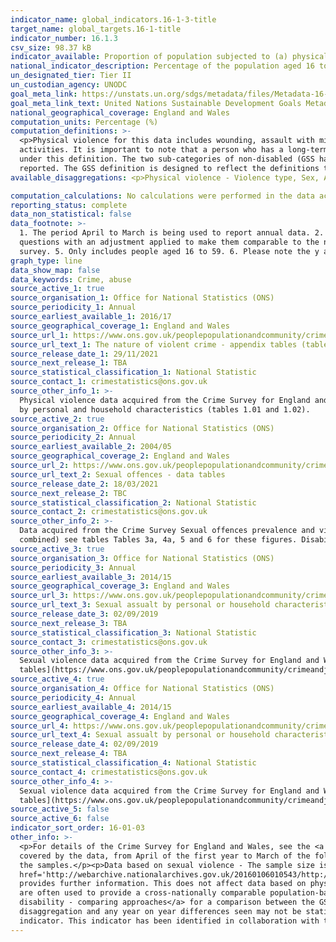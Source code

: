 ```yaml
---
indicator_name: global_indicators.16-1-3-title
target_name: global_targets.16-1-title
indicator_number: 16.1.3
csv_size: 98.37 kB
indicator_available: Proportion of population subjected to (a) physical violence and (c) sexual violence in the previous 12 months
national_indicator_description: Percentage of the population aged 16 to 59 who have experienced physical violence and/or sexual violence in the last 12 months. 
un_designated_tier: Tier II
un_custodian_agency: UNODC
goal_meta_link: https://unstats.un.org/sdgs/metadata/files/Metadata-16-01-03.pdf
goal_meta_link_text: United Nations Sustainable Development Goals Metadata (PDF 217 KB)
national_geographical_coverage: England and Wales
computation_units: Percentage (%)
computation_definitions: >-
  <p>Physical violence for this data includes wounding, assault with minor injury and assault without injury. Sexual violence for this data refers to any sexual violence, including attempts. </p><p>Disability Status - The <a href="https://gss.civilservice.gov.uk/policy-store/measuring-disability-for-the-equality-act-2010/">(GSS) harmonised "core" definition</a> identifies a person as disabled if they have a physical or mental health condition or illness that has lasted or is expected to last 12 months or more. It must reduce their ability to carry-out day-to-day
  activities. It is important to note that a person who has a long-term illness that does not reduce their ability to carry-out day-to-day activities is not disabled under the definition. The 'long-term health condition' category therefore includes both disabled and non-disabled people
  under this definition. The two sub-categories of non-disabled (GSS harmonised) are 'long-term health conditin - does not limit activities' and 'no long-term health condition'. The GSS harmonised questions are asked of the respondent in the survey, meaning that disability status is self-
  reported. The GSS definition is designed to reflect the definitions that appear in legal terms in the Disability Discrimination Act 1995 (DDA) for Northern Ireland and the 2010 Equality Act for Great Britain.</p>
available_disaggregations: <p>Physical violence - Violence type, Sex, Age, Ethnicity, Household income, Highest Qualification, Urban/Rural, Region, Disability status, Country of birth and Sexual orientation.</p><p>Sexual Violence - Violence type, Sex, Age, Ethnicity, Household income, Highest Qualification, Region, Disability status and Country of birth. These disaggregations are also available by sex, with ‘Highest qualification’ only available by sex and not as a headline disaggregation (all persons).</p>

computation_calculations: No calculations were performed in the data acquisition of this indicator as appropriate data was readily available in the final format specified by this indicator.
reporting_status: complete
data_non_statistical: false
data_footnote: >-
  1. The period April to March is being used to report annual data. 2. Sexual violence - new questions were introduced into the survey in 2012/13, and estimates from this year onwards are calculated using these new questions. Estimates for earlier years are calculated from the original
  questions with an adjustment applied to make them comparable to the new questions. 3. Sexual violence - all disaggregations except sex and age refer to a three year period ending in 2020. 4. Data broken down by income is not available for 18/19 as this data was not collected in the
  survey. 5. Only includes people aged 16 to 59. 6. Please note the y axis does not go to 100% for ease of visualisation.
graph_type: line
data_show_map: false
data_keywords: Crime, abuse
source_active_1: true
source_organisation_1: Office for National Statistics (ONS)
source_periodicity_1: Annual
source_earliest_available_1: 2016/17
source_geographical_coverage_1: England and Wales
source_url_1: https://www.ons.gov.uk/peoplepopulationandcommunity/crimeandjustice/datasets/thenatureofviolentcrimeappendixtables
source_url_text_1: The nature of violent crime - appendix tables (tables 1 and 2).
source_release_date_1: 29/11/2021
source_next_release_1: TBA
source_statistical_classification_1: National Statistic
source_contact_1: crimestatistics@ons.gov.uk
source_other_info_1: >-
  Physical violence data acquired from the Crime Survey for England and Wales. See the [nature of violent crime - appendix tables](https://www.ons.gov.uk/peoplepopulationandcommunity/crimeandjustice/datasets/appendixtablesfocusonviolentcrimeandsexualoffences) for 2014/15 and 2015/16 data
  by personal and household characteristics (tables 1.01 and 1.02).
source_active_2: true
source_organisation_2: Office for National Statistics (ONS)
source_periodicity_2: Annual  
source_earliest_available_2: 2004/05
source_geographical_coverage_2: England and Wales
source_url_2: https://www.ons.gov.uk/peoplepopulationandcommunity/crimeandjustice/datasets/sexualoffencesprevalenceandvictimcharacteristicsenglandandwales
source_url_text_2: Sexual offences - data tables
source_release_date_2: 18/03/2021
source_next_release_2: TBC
source_statistical_classification_2: National Statistic
source_contact_2: crimestatistics@ons.gov.uk
source_other_info_2: >-
  Data acquired from the Crime Survey Sexual offences prevalence and victim characteristics for England and Wales dataset (Tables 3b and 4b). Detailed disaggregations are also collected every 3 years for aged adults 16-74 (e.g. year ending March 2018 to year ending March 2020 CSEW
  combined) see tables Tables 3a, 4a, 5 and 6 for these figures. Disability data for 2016/17 is not included due to changes to the labels.
source_active_3: true
source_organisation_3: Office for National Statistics (ONS)
source_periodicity_3: Annual
source_earliest_available_3: 2014/15
source_geographical_coverage_3: England and Wales
source_url_3: https://www.ons.gov.uk/peoplepopulationandcommunity/crimeandjustice/adhocs/10458percentageofadultsaged16to59whowerevictimsofsexualassaultincludingattemptsinthelastyearbyselectedpersonalorhouseholdcharacteristicsandsexyearendingmarch2018csew
source_url_text_3: Sexual assualt by personal or household characteristics, year ending March 2018
source_release_date_3: 02/09/2019
source_next_release_3: TBA
source_statistical_classification_3: National Statistic
source_contact_3: crimestatistics@ons.gov.uk
source_other_info_3: >-
  Sexual violence data acquired from the Crime Survey for England and Wales. See the [Sexual offences appendix table](https://www.ons.gov.uk/peoplepopulationandcommunity/crimeandjustice/datasets/sexualoffencesappendixtables) for 2016/17 data, and [Sexual offences - appendix
  tables](https://www.ons.gov.uk/peoplepopulationandcommunity/crimeandjustice/datasets/appendixtablesfocusonviolentcrimeandsexualoffences) for 2014/15 and 2015/16 data by personal and household characteristics.
source_active_4: true
source_organisation_4: Office for National Statistics (ONS)
source_periodicity_4: Annual
source_earliest_available_4: 2014/15
source_geographical_coverage_4: England and Wales
source_url_4: https://www.ons.gov.uk/peoplepopulationandcommunity/crimeandjustice/adhocs/10458percentageofadultsaged16to59whowerevictimsofsexualassaultincludingattemptsinthelastyearbyselectedpersonalorhouseholdcharacteristicsandsexyearendingmarch2018csew
source_url_text_4: Sexual assualt by personal or household characteristics, year ending March 2018
source_release_date_4: 02/09/2019
source_next_release_4: TBA
source_statistical_classification_4: National Statistic
source_contact_4: crimestatistics@ons.gov.uk
source_other_info_4: >-
  Sexual violence data acquired from the Crime Survey for England and Wales. See the [Sexual offences appendix table](https://www.ons.gov.uk/peoplepopulationandcommunity/crimeandjustice/datasets/sexualoffencesappendixtables) for 2016/17 data, and [Sexual offences - appendix
  tables](https://www.ons.gov.uk/peoplepopulationandcommunity/crimeandjustice/datasets/appendixtablesfocusonviolentcrimeandsexualoffences) for 2014/15 and 2015/16 data by personal and household characteristics.
source_active_5: false
source_active_6: false
indicator_sort_order: 16-01-03
other_info: >-
  <p>For details of the Crime Survey for England and Wales, see the <a href='https://www.ons.gov.uk/peoplepopulationandcommunity/crimeandjustice/methodologies/crimeandjusticemethodology'>user guide to crime statistics for England and Wales.</a></p><p>The year format refers to the two years
  covered by the data, from April of the first year to March of the following year. For example, 2018/19 covers the period of April 2018 to March 2019.</p><p>For further information on the quality of the estimates please refer to the source data which provides the unweighted base sizes of
  the samples.</p><p>Data based on sexual violence - The sample size is lower between 2010/11 and 2012/13, and between 2017/18 and 2018/19 due to use of a split-sample experiment in these years. The methodological note titled <a
  href='http://webarchive.nationalarchives.gov.uk/20160106010543/http:/www.ons.gov.uk/ons/guide-method/method-quality/specific/crime-statistics-methodology/methodological-notes/split-sample-for-intimate-personal-violence-2013-14.pdf'>Split sample for intimate personal violence 2013-14</a>
  provides further information. This does not affect data based on physical violence.</p><p>Figures on physical violence are based on the population aged 16 and above. Figures on sexual violence are based on the population aged 16 to 59.</p><p>The Washington Group on Disability Statistics
  are often used to provide a cross-nationally comparable population-based measures of disability. Please see the article <a href="https://www.ons.gov.uk/peoplepopulationandcommunity/healthandsocialcare/disability/articles/measuringdisabilitycomparingapproaches/2019-08-06">Measuring
  disability - comparing approaches</a> for a comparison between the GSS Harmonised measure (used here) and the Washington Group measure.</p><p> Figures are unavailable on estimates based on fewer than 50 respondents.</p><p> Please note the reliability of these estimated figures varies by
  disaggregation and any year on year differences seen may not be statistically significant. For further information on the quality of the estimates please refer to the source data which provides the unweighted base sizes of the samples.  Data follows the UN specification for this
  indicator. This indicator has been identified in collaboration with topic experts.
---
```

